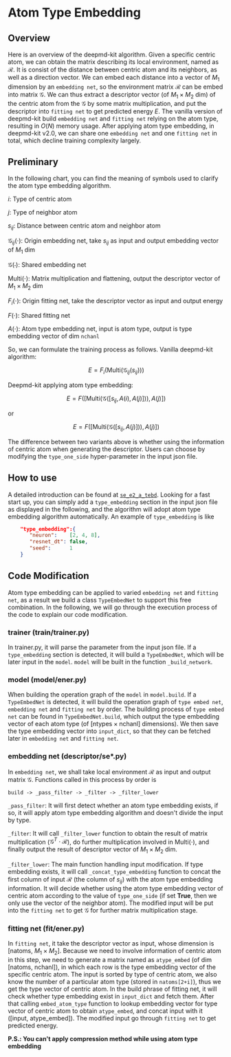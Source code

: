 # Atom Type Embedding
## Overview
Here is an overview of the deepmd-kit algorithm. Given a specific centric atom, we can obtain the matrix describing its local environment, named as $\mathcal R$. It is consist of the distance between centric atom and its neighbors, as well as a direction vector. We can embed each distance into a vector of $M_1$ dimension by an `embedding net`, so the environment matrix $\mathcal R$ can be embed into matrix $\mathcal G$. We can thus extract a descriptor vector (of $M_1 \times M_2$ dim) of the centric atom from the $\mathcal G$ by some matrix multiplication, and put the descriptor into `fitting net` to get predicted energy $E$. The vanilla version of deepmd-kit build `embedding net` and `fitting net` relying on the atom type, resulting in $O(N)$ memory usage. After applying atom type embedding, in deepmd-kit v2.0, we can share one `embedding net` and one `fitting net` in total, which decline training complexity largely. 

## Preliminary
In the following chart, you can find the meaning of symbols used to clarify the atom type embedding algorithm.

<!-- GitHub Markdown cannot render math in a table... -->
$i$: Type of centric atom

$j$: Type of neighbor atom

$s_{ij}$: Distance between centric atom and neighbor atom

$\mathcal G_{ij}(\cdot)$: Origin embedding net, take $s_{ij}$ as input and output embedding vector of $M_1$ dim

$\mathcal G(\cdot)$: Shared embedding net

$\text{Multi}(\cdot)$: Matrix multiplication and flattening, output the descriptor vector of $M_1\times M_2$ dim

$F_i(\cdot)$: Origin fitting net, take the descriptor vector as input and output energy

$F(\cdot)$: Shared fitting net

$A(\cdot)$: Atom type embedding net, input is atom type, output is type embedding vector of dim `nchanl`

So, we can formulate the training process as follows.
Vanilla deepmd-kit algorithm:

$$E = F_i( \text{Multi}( \mathcal G_{ij}( s_{ij} ) ) )$$

Deepmd-kit applying atom type embedding:

$$E = F( [ \text{Multi}( \mathcal G( [s_{ij}, A(i), A(j)] ) ), A(j)] )$$

or 

$$E = F( [ \text{Multi}( \mathcal G( [s_{ij}, A(j)] ) ), A(j)] )$$

The difference between two variants above is whether using the information of centric atom when generating the descriptor. Users can choose by modifying the `type_one_side` hyper-parameter in the input json file.

## How to use
A detailed introduction can be found at [`se_e2_a_tebd`](../model/train-se-e2-a-tebd.md). Looking for a fast start up, you can simply add a `type_embedding` section in the input json file as displayed in the following, and the algorithm will adopt atom type embedding algorithm automatically.
An example of `type_embedding` is like
```json
    "type_embedding":{
       "neuron":    [2, 4, 8],
       "resnet_dt": false,
       "seed":      1
    }
```


## Code Modification
Atom type embedding can be applied to varied `embedding net` and `fitting net`, as a result we build a class `TypeEmbedNet` to support this free combination. In the following, we will go through the execution process of the code to explain our code modification.

### trainer (train/trainer.py)
In trainer.py, it will parse the parameter from the input json file. If a `type_embedding` section is detected, it will build a `TypeEmbedNet`, which will be later input in the `model`. `model` will be built in the function `_build_network`.
### model (model/ener.py)
When building the operation graph of the `model` in `model.build`. If a `TypeEmbedNet` is detected, it will build the operation graph of `type embed net`, `embedding net` and `fitting net` by order. The building process of `type embed net` can be found in `TypeEmbedNet.build`, which output the type embedding vector of each atom type (of [$\text{ntypes} \times \text{nchanl}$] dimensions). We then save the type embedding vector into `input_dict`, so that they can be fetched later in `embedding net` and `fitting net`.
### embedding net (descriptor/se*.py)
In `embedding net`, we shall take local environment $\mathcal R$ as input and output matrix $\mathcal G$. Functions called in this process by order is 
```
build -> _pass_filter -> _filter -> _filter_lower 
```
`_pass_filter`: It will first detect whether an atom type embedding exists, if so, it will apply atom type embedding algorithm and doesn't divide the input by type.

`_filter`: It will call `_filter_lower` function to obtain the result of matrix multiplication ($\mathcal G^T\cdot \mathcal R$), do further multiplication involved in $\text{Multi}(\cdot)$, and finally output the result of descriptor vector of $M_1 \times M_2$ dim.

`_filter_lower`: The main function handling input modification. If type embedding exists, it will call `_concat_type_embedding` function to concat the first column of input $\mathcal R$ (the column of $s_{ij}$) with the atom type embedding information. It will decide whether using the atom type embedding vector of centric atom according to the value of `type_one_side` (if set **True**, then we only use the vector of the neighbor atom). The modified input will be put into the `fitting net` to get $\mathcal G$ for further matrix multiplication stage.

### fitting net (fit/ener.py)
In `fitting net`, it take the descriptor vector as input, whose dimension is [natoms, $M_1\times M_2$]. Because we need to involve information of centric atom in this step, we need to generate a matrix named as `atype_embed` (of dim [natoms, nchanl]), in which each row is the type embedding vector of the specific centric atom. The input is sorted by type of centric atom, we also know the number of a particular atom type (stored in `natoms[2+i]`), thus we get the type vector of centric atom. In the build phrase of fitting net, it will check whether type embedding exist in `input_dict` and fetch them. After that calling `embed_atom_type` function to lookup embedding vector for type vector of centric atom to obtain `atype_embed`, and concat input with it ([input, atype_embed]). The modified input go through `fitting net` to get predicted energy.


**P.S.: You can't apply compression method while using atom type embedding**

